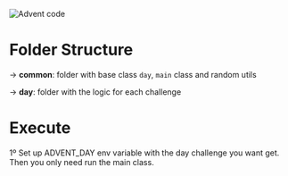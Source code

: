 ![Advent code](https://miro.medium.com/max/1200/1*XtCMwEXZe2VcH-jfcHwCBQ.jpeg "Logo Title Text 1")

# Folder Structure

-> **common**: folder with base class `day`, `main` class and random utils

-> **day**: folder with the logic for each challenge

# Execute 

1º Set up ADVENT_DAY env variable with the day challenge you want get. 
Then you only need run the main class.




